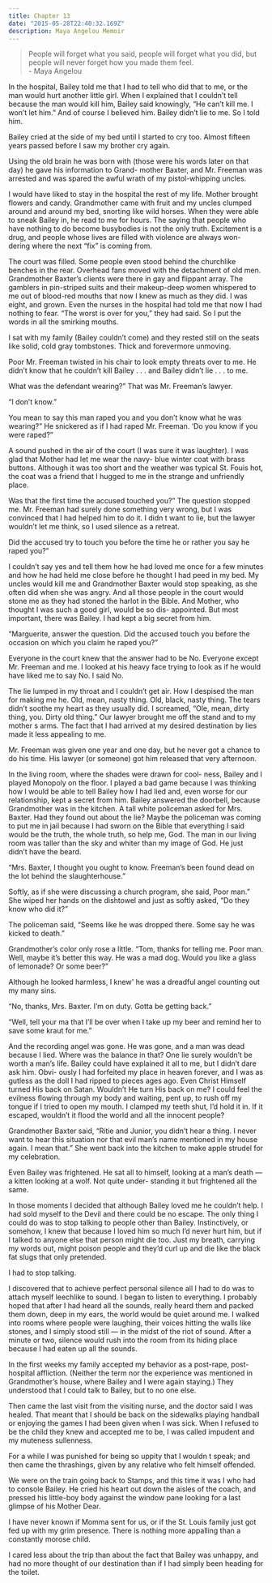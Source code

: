 ```yaml
---
title: Chapter 13
date: "2015-05-28T22:40:32.169Z"
description: Maya Angelou Memoir
---
```

> People will forget what you said, people will forget what you did, but people will never forget how you made them feel.
> <br/>
>         - Maya Angelou


In the hospital, Bailey told me that I had to tell who did that 
to me, or the man would hurt another little girl. When I 
explained that I couldn’t tell because the man would kill him, 
Bailey said knowingly, “He can’t kill me. I won’t let him.” 
And of course I believed him. Bailey didn’t lie to me. So I 
told him. 

Bailey cried at the side of my bed until I started to cry too. 
Almost fifteen years passed before I saw my brother cry again. 

Using the old brain he was born with (those were his 
words later on that day) he gave his information to Grand- 
mother Baxter, and Mr. Freeman was arrested and was spared 
the awful wrath of my pistol-whipping uncles. 

I would have liked to stay in the hospital the rest of my 
life. Mother brought flowers and candy. Grandmother came 
with fruit and my uncles clumped around and around my 
bed, snorting like wild horses. When they were able to sneak 
Bailey in, he read to me for hours. 
The saying that people who have nothing to do become 
busybodies is not the only truth. Excitement is a drug, and 
people whose lives are filled with violence are always won- 
dering where the next “fix” is coming from. 

The court was filled. Some people even stood behind the 
churchlike benches in the rear. Overhead fans moved with the 
detachment of old men. Grandmother Baxter’s clients were 
there in gay and flippant array. The gamblers in pin-striped 
suits and their makeup-deep women whispered to me out of 
blood-red mouths that now I knew as much as they did. I was 
eight, and grown. Even the nurses in the hospital had told me 
that now I had nothing to fear. “The worst is over for you,” 
they had said. So I put the words in all the smirking mouths. 

I sat with my family (Bailey couldn’t come) and they 
rested still on the seats like solid, cold gray tombstones. Thick 
and forevermore unmoving. 

Poor Mr. Freeman twisted in his chair to look empty 
threats over to me. He didn’t know that he couldn’t kill 
Bailey . . . and Bailey didn’t lie . . . to me. 

What was the defendant wearing?” That was Mr. 
Freeman’s lawyer. 

“I don’t know.” 

You mean to say this man raped you and you don’t know 
what he was wearing?” He snickered as if I had raped Mr. 
Freeman. ‘Do you know if you were raped?” 

A sound pushed in the air of the court (I was sure it was 
laughter). I was glad that Mother had let me wear the navy- 
blue winter coat with brass buttons. Although it was too short 
and the weather was typical St. Fouis hot, the coat was a 
friend that I hugged to me in the strange and unfriendly place. 

Was that the first time the accused touched you?” The 
question stopped me. Mr. Freeman had surely done something very wrong, but I was convinced that I had helped him 
to do it. I didn t want to lie, but the lawyer wouldn’t let me 
think, so I used silence as a retreat. 

Did the accused try to touch you before the time he or 
rather you say he raped you?” 

I couldn’t say yes and tell them how he had loved me once 
for a few minutes and how he had held me close before he 
thought I had peed in my bed. My uncles would kill me and 
Grandmother Baxter would stop speaking, as she often did 
when she was angry. And all those people in the court would 
stone me as they had stoned the harlot in the Bible. And 
Mother, who thought I was such a good girl, would be so dis- 
appointed. But most important, there was Bailey. I had kept a 
big secret from him. 

“Marguerite, answer the question. Did the accused touch 
you before the occasion on which you claim he raped you?” 

Everyone in the court knew that the answer had to be No. 
Everyone except Mr. Freeman and me. I looked at his heavy 
face trying to look as if he would have liked me to say No. I 
said No. 

The lie lumped in my throat and I couldn’t get air. How I 
despised the man for making me he. Old, mean, nasty thing. 
Old, black, nasty thing. The tears didn’t soothe my heart as 
they usually did. I screamed, “Ole, mean, dirty thing, you. 
Dirty old thing.” Our lawyer brought me off the stand and to 
my mother s arms. The fact that I had arrived at my desired 
destination by lies made it less appealing to me. 

Mr. Freeman was given one year and one day, but he 
never got a chance to do his time. His lawyer (or someone) got 
him released that very afternoon. 

In the living room, where the shades were drawn for cool- 
ness, Bailey and I played Monopoly on the floor. I played a bad
game because I was thinking how I would be able to tell 
Bailey how I had lied and, even worse for our relationship, 
kept a secret from him. Bailey answered the doorbell, because 
Grandmother was in the kitchen. A tall white policeman 
asked for Mrs. Baxter. Had they found out about the lie? 
Maybe the policeman was coming to put me in jail because I 
had sworn on the Bible that everything I said would be the 
truth, the whole truth, so help me, God. The man in our 
living room was taller than the sky and whiter than my image 
of God. He just didn’t have the beard. 

“Mrs. Baxter, I thought you ought to know. Freeman’s 
been found dead on the lot behind the slaughterhouse.” 

Softly, as if she were discussing a church program, she 
said, Poor man.” She wiped her hands on the dishtowel and 
just as softly asked, “Do they know who did it?” 

The policeman said, “Seems like he was dropped there. 
Some say he was kicked to death.” 

Grandmother’s color only rose a little. “Tom, thanks for 
telling me. Poor man. Well, maybe it’s better this way. He was 
a mad dog. Would you like a glass of lemonade? Or some 
beer?” 

Although he looked harmless, I knew' he was a dreadful 
angel counting out my many sins. 

“No, thanks, Mrs. Baxter. I’m on duty. Gotta be getting 
back.” 

“Well, tell your ma that I’ll be over when I take up my 
beer and remind her to save some kraut for me.” 

And the recording angel was gone. He was gone, and a 
man was dead because I lied. Where was the balance in that? 
One lie surely wouldn’t be worth a man’s life. Bailey could 
have explained it all to me, but I didn’t dare ask him. Obvi- 
ously I had forfeited my place in heaven forever, and I was as 
gutless as the doll I had ripped to pieces ages ago. Even Christ 
Himself turned His back on Satan. Wouldn’t He turn His 
back on me? I could feel the evilness flowing through my 
body and waiting, pent up, to rush off my tongue if I tried to 
open my mouth. I clamped my teeth shut, I’d hold it in. If it 
escaped, wouldn’t it flood the world and all the innocent 
people? 

Grandmother Baxter said, “Ritie and Junior, you didn’t 
hear a thing. I never want to hear this situation nor that evil 
man’s name mentioned in my house again. I mean that.” She 
went back into the kitchen to make apple strudel for my 
celebration. 

Even Bailey was frightened. He sat all to himself, looking 
at a man’s death — a kitten looking at a wolf. Not quite under- 
standing it but frightened all the same. 

In those moments I decided that although Bailey loved me 
he couldn’t help. I had sold myself to the Devil and there 
could be no escape. The only thing I could do was to stop 
talking to people other than Bailey. Instinctively, or somehow, 
I knew that because I loved him so much I’d never hurt him, 
but if I talked to anyone else that person might die too. Just 
my breath, carrying my words out, might poison people 
and they’d curl up and die like the black fat slugs that only 
pretended. 

I had to stop talking. 

I discovered that to achieve perfect personal silence all I 
had to do was to attach myself leechlike to sound. I began to 
listen to everything. I probably hoped that after I had heard all 
the sounds, really heard them and packed them down, deep in 
my ears, the world would be quiet around me. I walked into 
rooms where people were laughing, their voices hitting the 
walls like stones, and I simply stood still — in the midst of the
riot of sound. After a minute or two, silence would rush into 
the room from its hiding place because I had eaten up all the 
sounds. 

In the first weeks my family accepted my behavior as a 
post-rape, post-hospital affliction. (Neither the term nor the 
experience was mentioned in Grandmother’s house, where 
Bailey and I were again staying.) They understood that I 
could talk to Bailey, but to no one else. 

Then came the last visit from the visiting nurse, and the 
doctor said I was healed. That meant that I should be back on 
the sidewalks playing handball or enjoying the games I had 
been given when I was sick. When I refused to be the child 
they knew and accepted me to be, I was called impudent and 
my muteness sullenness. 

For a while I was punished for being so uppity that I 
wouldn t speak; and then came the thrashings, given by any 
relative who felt himself offended. 

We were on the train going back to Stamps, and this time 
it was I who had to console Bailey. He cried his heart out 
down the aisles of the coach, and pressed his little-boy body 
against the window pane looking for a last glimpse of his 
Mother Dear. 

I have never known if Momma sent for us, or if the St. 
Louis family just got fed up with my grim presence. There is 
nothing more appalling than a constantly morose child. 

I cared less about the trip than about the fact that Bailey 
was unhappy, and had no more thought of our destination 
than if I had simply been heading for the toilet.